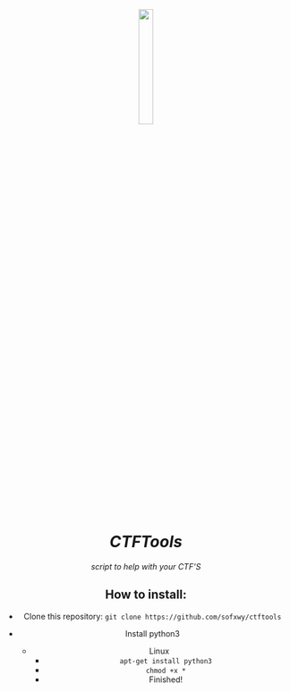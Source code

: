 <div align="center">
  <img src="https://i.imgur.com/J5HApJc.png" width="23%">
  <h1><i>CTFTools</h1>
  <p>script to help with your CTF'S</i></p>
<div>
  
## How to install:
- Clone this repository: ```git clone https://github.com/sofxwy/ctftools```

- Install python3 
  - Linux
    - ```apt-get install python3```
    - ```chmod +x *```
    - Finished!

  
